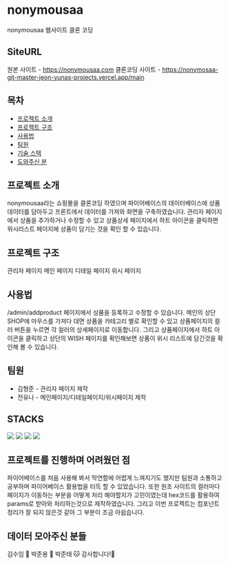 # nonymousaa

nonymousaa 웹사이트 클론 코딩

## SiteURL
원본 사이트 - https://nonymousaa.com
클론코딩 사이트 - https://nonymosaa-git-master-jeon-yunas-projects.vercel.app/main

## 목차

- [프로젝트 소개](#프로젝트-소개)
- [프로젝트 구조](#프로젝트-구조)
- [사용법](#사용법)
- [팀원](#팀원)
- [기술 스택](#기술-스택)
- [도와주신 분](#데이터-모아주신-분들)

## 프로젝트 소개

nonymousaa라는 쇼핑몰을 클론코딩 하였으며 파이어베이스의 데이터베이스에 상품데이터를 담아두고 프론트에서 데이터를 가져와 화면을 구축하였습니다.
관리자 페이지에서 상품을 추가하거나 수정할 수 있고 상품상세 페이지에서 하트 아이콘을 클릭하면 위시리스트 페이지에 상품이 담기는 것을 확인 할 수 있습니다.

## 프로젝트 구조

관리자 페이지
메인 페이지
디테일 페이지
위시 페이지

## 사용법

/admin/addproduct 페이지에서 상품을 등록하고 수정할 수 있습니다.
메인의 상단 SHOP에 마우스를 가져다 대면 상품을 카테고리 별로 확인할 수 있고 상품페이지의 컬러 버튼을 누르면 각 컬러의 상세페이지로 이동합니다. 그리고 상품페이지에서 하트 아이콘을 클릭하고 상단의 WISH 페이지를 확인해보면 상품이 위시 리스트에 담긴것을 확인해 볼 수 있습니다.

## 팀원

- 김형준 - 관리자 페이지 제작
- 전유나 - 메인페이지/디테일페이지/위시페이지 제작

## STACKS

<img src="https://img.shields.io/badge/nextjs-000000?style=for-the-badge&logo=nextdotjs&logoColor=white"> <img src="https://img.shields.io/badge/typescript-3178C6?style=for-the-badge&logo=typescript&logoColor=white"> <img src="https://img.shields.io/badge/tailwindcss-06B6D4?style=for-the-badge&logo=tailwindcss&logoColor=white"> <img src="https://img.shields.io/badge/firebase-DD2C00?style=for-the-badge&logo=firebase&logoColor=white">


## 프로젝트를 진행하며 어려웠던 점
파이어베이스를 처음 사용해 봐서 막연함에 어렵게 느껴지기도 했지만 팀원과 소통하고 공부하며 파이어베이스 활용법을 터득 할 수 있었습니다.
또한 원조 사이트의 컬러마다 페이지가 이동하는 부분을 어떻게 처리 해야할지가 고민이였는데 hex코드를 활용하여 params로 받아와 처리하는것으로 제작하였습니다.
그리고 이번 프로젝트는 컴포넌트 정리가 잘 되지 않은것 같아 그 부분이 조금 아쉽습니다.

## 데이터 모아주신 분들

김수임 🐹
박준용 🐻
박준태 🐱
감사합니다!🤗

